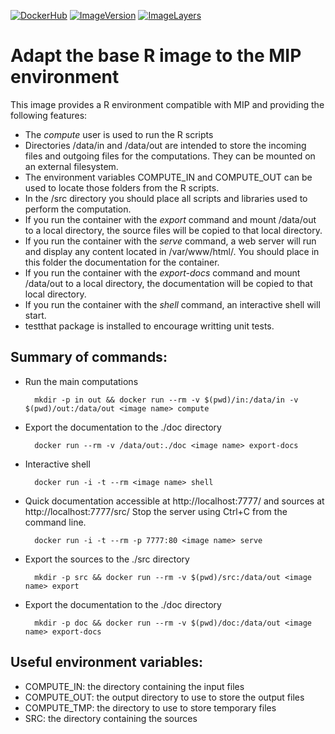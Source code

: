 [![DockerHub](https://img.shields.io/badge/docker-hbpmip%r--mip-008bb8.svg)](https://hub.docker.com/r/hbpmip/r-mip/) [![ImageVersion](https://images.microbadger.com/badges/version/hbpmip/r-mip.svg)](https://hub.docker.com/r/hbpmip/r-mip/tags "hbpmip/r-mip image tags") [![ImageLayers](https://images.microbadger.com/badges/image/hbpmip/r-mip.svg)](https://microbadger.com/#/images/hbpmip/r-mip "hbpmip/r-mip on microbadger")

# Adapt the base R image to the MIP environment

This image provides a R environment compatible with MIP and providing the following features:

* The *compute* user is used to run the R scripts
* Directories /data/in and /data/out are intended to store the incoming files
  and outgoing files for the computations. They can be mounted on an external filesystem.
* The environment variables COMPUTE_IN and COMPUTE_OUT can be used to locate those folders from the R scripts.
* In the /src directory you should place all scripts and libraries used to perform the computation.
* If you run the container with the *export* command and mount /data/out to a local directory,
  the source files will be copied to that local directory.
* If you run the container with the *serve* command, a web server will run and display any content located in /var/www/html/.
  You should place in this folder the documentation for the container.
* If you run the container with the *export-docs* command and mount /data/out to a local directory,
  the documentation will be copied to that local directory.
* If you run the container with the *shell* command, an interactive shell will start.
* testthat package is installed to encourage writting unit tests.

## Summary of commands:

* Run the main computations
  ````
    mkdir -p in out && docker run --rm -v $(pwd)/in:/data/in -v $(pwd)/out:/data/out <image name> compute
  ````
* Export the documentation to the ./doc directory
  ````
    docker run --rm -v /data/out:./doc <image name> export-docs
  ````
* Interactive shell
  ````
    docker run -i -t --rm <image name> shell
  ````
* Quick documentation accessible at http://localhost:7777/ and sources at http://localhost:7777/src/
  Stop the server using Ctrl+C from the command line.
  ````
    docker run -i -t --rm -p 7777:80 <image name> serve
  ````
* Export the sources to the ./src directory
  ````
    mkdir -p src && docker run --rm -v $(pwd)/src:/data/out <image name> export
  ````
* Export the documentation to the ./doc directory
  ````
    mkdir -p doc && docker run --rm -v $(pwd)/doc:/data/out <image name> export-docs
  ````

## Useful environment variables:

* COMPUTE_IN: the directory containing the input files
* COMPUTE_OUT: the output directory to use to store the output files
* COMPUTE_TMP: the directory to use to store temporary files
* SRC: the directory containing the sources
